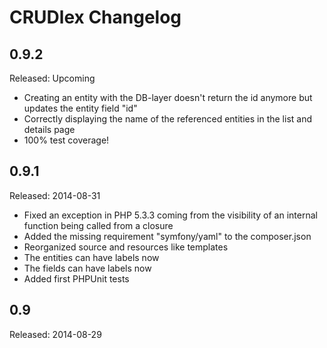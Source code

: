 CRUDlex Changelog
=================

## 0.9.2
Released: Upcoming
- Creating an entity with the DB-layer doesn't return the id anymore but updates the entity field "id"
- Correctly displaying the name of the referenced entities in the list and details page
- 100% test coverage!

## 0.9.1
Released: 2014-08-31
- Fixed an exception in PHP 5.3.3 coming from the visibility of an internal function being called from a closure
- Added the missing requirement "symfony/yaml" to the composer.json
- Reorganized source and resources like templates
- The entities can have labels now
- The fields can have labels now
- Added first PHPUnit tests

## 0.9
Released: 2014-08-29
